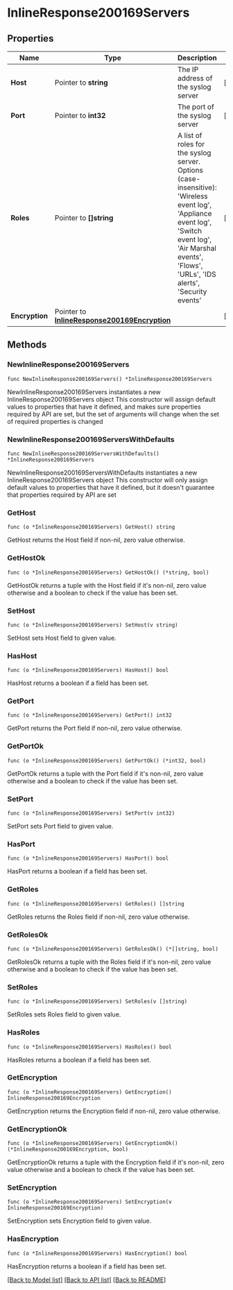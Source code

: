 # InlineResponse200169Servers

## Properties

Name | Type | Description | Notes
------------ | ------------- | ------------- | -------------
**Host** | Pointer to **string** | The IP address of the syslog server | [optional] 
**Port** | Pointer to **int32** | The port of the syslog server | [optional] 
**Roles** | Pointer to **[]string** | A list of roles for the syslog server. Options (case-insensitive): &#39;Wireless event log&#39;, &#39;Appliance event log&#39;, &#39;Switch event log&#39;, &#39;Air Marshal events&#39;, &#39;Flows&#39;, &#39;URLs&#39;, &#39;IDS alerts&#39;, &#39;Security events&#39; | [optional] 
**Encryption** | Pointer to [**InlineResponse200169Encryption**](InlineResponse200169Encryption.md) |  | [optional] 

## Methods

### NewInlineResponse200169Servers

`func NewInlineResponse200169Servers() *InlineResponse200169Servers`

NewInlineResponse200169Servers instantiates a new InlineResponse200169Servers object
This constructor will assign default values to properties that have it defined,
and makes sure properties required by API are set, but the set of arguments
will change when the set of required properties is changed

### NewInlineResponse200169ServersWithDefaults

`func NewInlineResponse200169ServersWithDefaults() *InlineResponse200169Servers`

NewInlineResponse200169ServersWithDefaults instantiates a new InlineResponse200169Servers object
This constructor will only assign default values to properties that have it defined,
but it doesn't guarantee that properties required by API are set

### GetHost

`func (o *InlineResponse200169Servers) GetHost() string`

GetHost returns the Host field if non-nil, zero value otherwise.

### GetHostOk

`func (o *InlineResponse200169Servers) GetHostOk() (*string, bool)`

GetHostOk returns a tuple with the Host field if it's non-nil, zero value otherwise
and a boolean to check if the value has been set.

### SetHost

`func (o *InlineResponse200169Servers) SetHost(v string)`

SetHost sets Host field to given value.

### HasHost

`func (o *InlineResponse200169Servers) HasHost() bool`

HasHost returns a boolean if a field has been set.

### GetPort

`func (o *InlineResponse200169Servers) GetPort() int32`

GetPort returns the Port field if non-nil, zero value otherwise.

### GetPortOk

`func (o *InlineResponse200169Servers) GetPortOk() (*int32, bool)`

GetPortOk returns a tuple with the Port field if it's non-nil, zero value otherwise
and a boolean to check if the value has been set.

### SetPort

`func (o *InlineResponse200169Servers) SetPort(v int32)`

SetPort sets Port field to given value.

### HasPort

`func (o *InlineResponse200169Servers) HasPort() bool`

HasPort returns a boolean if a field has been set.

### GetRoles

`func (o *InlineResponse200169Servers) GetRoles() []string`

GetRoles returns the Roles field if non-nil, zero value otherwise.

### GetRolesOk

`func (o *InlineResponse200169Servers) GetRolesOk() (*[]string, bool)`

GetRolesOk returns a tuple with the Roles field if it's non-nil, zero value otherwise
and a boolean to check if the value has been set.

### SetRoles

`func (o *InlineResponse200169Servers) SetRoles(v []string)`

SetRoles sets Roles field to given value.

### HasRoles

`func (o *InlineResponse200169Servers) HasRoles() bool`

HasRoles returns a boolean if a field has been set.

### GetEncryption

`func (o *InlineResponse200169Servers) GetEncryption() InlineResponse200169Encryption`

GetEncryption returns the Encryption field if non-nil, zero value otherwise.

### GetEncryptionOk

`func (o *InlineResponse200169Servers) GetEncryptionOk() (*InlineResponse200169Encryption, bool)`

GetEncryptionOk returns a tuple with the Encryption field if it's non-nil, zero value otherwise
and a boolean to check if the value has been set.

### SetEncryption

`func (o *InlineResponse200169Servers) SetEncryption(v InlineResponse200169Encryption)`

SetEncryption sets Encryption field to given value.

### HasEncryption

`func (o *InlineResponse200169Servers) HasEncryption() bool`

HasEncryption returns a boolean if a field has been set.


[[Back to Model list]](../README.md#documentation-for-models) [[Back to API list]](../README.md#documentation-for-api-endpoints) [[Back to README]](../README.md)


